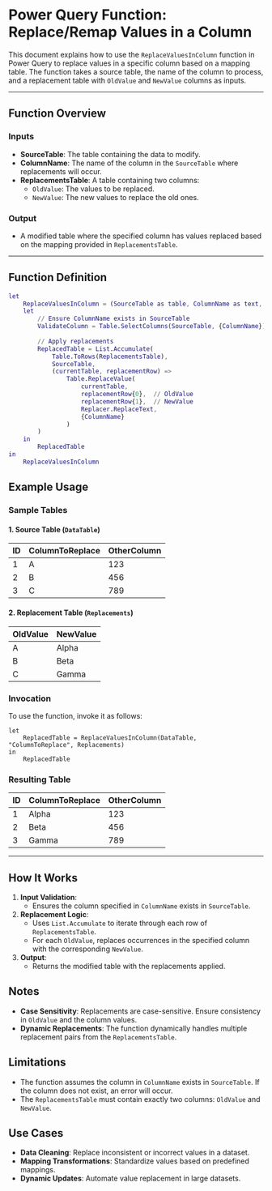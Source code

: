 # Power Query Function: Replace/Remap Values in a Column

This document explains how to use the `ReplaceValuesInColumn` function in Power Query to replace values in a specific column based on a mapping table. The function takes a source table, the name of the column to process, and a replacement table with `OldValue` and `NewValue` columns as inputs.

---

## Function Overview

### Inputs
- **SourceTable**: The table containing the data to modify.
- **ColumnName**: The name of the column in the `SourceTable` where replacements will occur.
- **ReplacementsTable**: A table containing two columns:
  - `OldValue`: The values to be replaced.
  - `NewValue`: The new values to replace the old ones.

### Output
- A modified table where the specified column has values replaced based on the mapping provided in `ReplacementsTable`.

---

## Function Definition

```m
let
    ReplaceValuesInColumn = (SourceTable as table, ColumnName as text, ReplacementsTable as table) =>
    let
        // Ensure ColumnName exists in SourceTable
        ValidateColumn = Table.SelectColumns(SourceTable, {ColumnName}),
        
        // Apply replacements
        ReplacedTable = List.Accumulate(
            Table.ToRows(ReplacementsTable),
            SourceTable,
            (currentTable, replacementRow) =>
                Table.ReplaceValue(
                    currentTable,
                    replacementRow{0},  // OldValue
                    replacementRow{1},  // NewValue
                    Replacer.ReplaceText,
                    {ColumnName}
                )
        )
    in
        ReplacedTable
in
    ReplaceValuesInColumn
```

## Example Usage

### Sample Tables

#### 1. Source Table (`DataTable`)


| ID   | ColumnToReplace | OtherColumn |
|------|-----------------|-------------|
| 1    | A               | 123         |
| 2    | B               | 456         |
| 3    | C               | 789         |


#### 2. Replacement Table (`Replacements`)


| OldValue | NewValue |
|----------|----------|
| A        | Alpha    |
| B        | Beta     |
| C        | Gamma    |



### Invocation

To use the function, invoke it as follows:

``` powerquery
let
    ReplacedTable = ReplaceValuesInColumn(DataTable, "ColumnToReplace", Replacements)
in
    ReplacedTable
 ```


### Resulting Table


| ID   | ColumnToReplace | OtherColumn |
|------|-----------------|-------------|
| 1    | Alpha           | 123         |
| 2    | Beta            | 456         |
| 3    | Gamma           | 789         |


----------

## How It Works

1.  **Input Validation**:
    -   Ensures the column specified in `ColumnName` exists in `SourceTable`.
2.  **Replacement Logic**:
    -   Uses `List.Accumulate` to iterate through each row of `ReplacementsTable`.
    -   For each `OldValue`, replaces occurrences in the specified column with the corresponding `NewValue`.
3.  **Output**:
    -   Returns the modified table with the replacements applied.


## Notes

-   **Case Sensitivity**: Replacements are case-sensitive. Ensure consistency in `OldValue` and the column values.
-   **Dynamic Replacements**: The function dynamically handles multiple replacement pairs from the `ReplacementsTable`.


## Limitations

-   The function assumes the column in `ColumnName` exists in `SourceTable`. If the column does not exist, an error will occur.
-   The `ReplacementsTable` must contain exactly two columns: `OldValue` and `NewValue`.


## Use Cases

-   **Data Cleaning**: Replace inconsistent or incorrect values in a dataset.
-   **Mapping Transformations**: Standardize values based on predefined mappings.
-   **Dynamic Updates**: Automate value replacement in large datasets.

